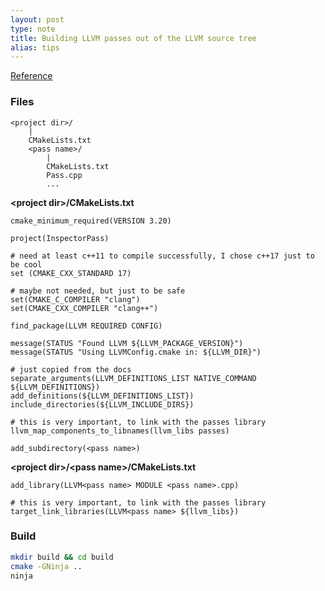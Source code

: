 ```yaml
---
layout: post
type: note
title: Building LLVM passes out of the LLVM source tree
alias: tips
---
```


[Reference](https://llvm.org/docs/CMake.html#cmake-out-of-source-pass)

### Files

```
<project dir>/
    |
    CMakeLists.txt
    <pass name>/
        |
        CMakeLists.txt
        Pass.cpp
        ...
```

**\<project dir>/CMakeLists.txt**

```
cmake_minimum_required(VERSION 3.20)

project(InspectorPass)

# need at least c++11 to compile successfully, I chose c++17 just to be cool
set (CMAKE_CXX_STANDARD 17)

# maybe not needed, but just to be safe
set(CMAKE_C_COMPILER "clang")
set(CMAKE_CXX_COMPILER "clang++")

find_package(LLVM REQUIRED CONFIG)

message(STATUS "Found LLVM ${LLVM_PACKAGE_VERSION}")
message(STATUS "Using LLVMConfig.cmake in: ${LLVM_DIR}")

# just copied from the docs
separate_arguments(LLVM_DEFINITIONS_LIST NATIVE_COMMAND ${LLVM_DEFINITIONS})
add_definitions(${LLVM_DEFINITIONS_LIST})
include_directories(${LLVM_INCLUDE_DIRS})

# this is very important, to link with the passes library
llvm_map_components_to_libnames(llvm_libs passes)

add_subdirectory(<pass name>)
```

**\<project dir>/\<pass name>/CMakeLists.txt**

```
add_library(LLVM<pass name> MODULE <pass name>.cpp)

# this is very important, to link with the passes library
target_link_libraries(LLVM<pass name> ${llvm_libs})
```

### Build

```sh
mkdir build && cd build
cmake -GNinja ..
ninja
```